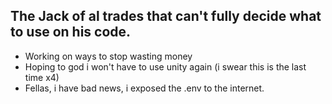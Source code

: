 ## The Jack of al trades that can't fully decide what to use on his code.

- Working on ways to stop wasting money
- Hoping to god i won't have to use unity again (i swear this is the last time x4)
- Fellas, i have bad news, i exposed the .env to the internet.

<!--
**eze-echu/eze-echu** is a ✨ _special_ ✨ repository because its `README.md` (this file) appears on your GitHub profile.

Here are some ideas to get you started:

- 🔭 I’m currently working on ...
- 🌱 I’m currently learning ...
- 👯 I’m looking to collaborate on ...
- 🤔 I’m looking for help with ...
- 💬 Ask me about ...
- 📫 How to reach me: ...
- 😄 Pronouns: ...
- ⚡ Fun fact: ...
-->
